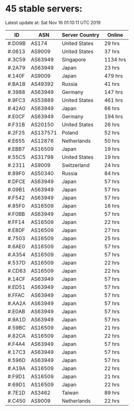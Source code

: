 # 45 stable servers:

Latest update at: Sat Nov 16 01:10:11 UTC 2019

| ID | ASN | Server Country | Online |
| -- | --- | -------------- | ------ |
| #.D09B | AS174 | United States | 29 hrs |
| #.0613 | AS9009 | United States | 37 hrs |
| #.3C59 | AS63949 | Singapore | 1134 hrs |
| #.2A79 | AS63949 | Japan | 23 hrs |
| #.140F | AS9009 | Japan | 479 hrs |
| #.BA1B | AS49392 | Russia | 41 hrs |
| #.3988 | AS63949 | Germany | 147 hrs |
| #.9FC3 | AS53889 | United States | 461 hrs |
| #.42A0 | AS63949 | Japan | 66 hrs |
| #.E0CF | AS63949 | Germany | 194 hrs |
| #.F31B | AS20150 | United States | 26 hrs |
| #.2F25 | AS137571 | Poland | 52 hrs |
| #.E655 | AS12876 | Netherlands | 50 hrs |
| #.EBB7 | AS16509 | Japan | 19 hrs |
| #.55C5 | AS31798 | United States | 19 hrs |
| #.2311 | AS9009 | Switzerland | 24 hrs |
| #.89F0 | AS50340 | Russia | 84 hrs |
| #.DFCE | AS63949 | Japan | 57 hrs |
| #.09B1 | AS63949 | Japan | 57 hrs |
| #.F542 | AS63949 | Japan | 57 hrs |
| #.85F0 | AS16509 | Japan | 16 hrs |
| #.F0BB | AS63949 | Japan | 57 hrs |
| #.FF14 | AS16509 | Japan | 22 hrs |
| #.E8DF | AS16509 | Japan | 27 hrs |
| #.7503 | AS16509 | Japan | 25 hrs |
| #.6AE0 | AS16509 | Japan | 57 hrs |
| #.A354 | AS16509 | Japan | 57 hrs |
| #.537D | AS16509 | Japan | 22 hrs |
| #.CD63 | AS16509 | Japan | 22 hrs |
| #.14CF | AS63949 | Japan | 57 hrs |
| #.ED51 | AS63949 | Japan | 57 hrs |
| #.FFAC | AS63949 | Japan | 57 hrs |
| #.AA2A | AS63949 | Japan | 57 hrs |
| #.E0AB | AS63949 | Japan | 57 hrs |
| #.9A1D | AS63949 | Japan | 57 hrs |
| #.59BC | AS16509 | Japan | 21 hrs |
| #.82CA | AS16509 | Japan | 22 hrs |
| #.F4A4 | AS63949 | Japan | 57 hrs |
| #.17C3 | AS63949 | Japan | 57 hrs |
| #.596D | AS63949 | Japan | 57 hrs |
| #.A19A | AS16509 | Japan | 22 hrs |
| #.F9D1 | AS16509 | Japan | 21 hrs |
| #.69D1 | AS16509 | Japan | 22 hrs |
| #.7E1D | AS3462 | Taiwan | 89 hrs |
| #.C450 | AS9009 | Netherlands | 22 hrs |


